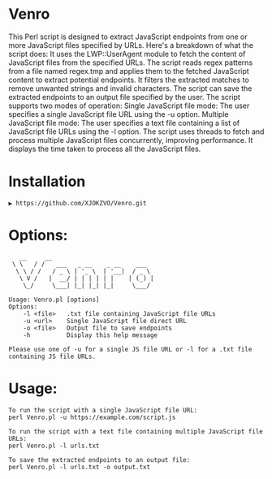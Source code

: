 # Venro
This Perl script is designed to extract JavaScript endpoints from one or more JavaScript files specified by URLs. Here's a breakdown of what the script does:
It uses the LWP::UserAgent module to fetch the content of JavaScript files from the specified URLs.
The script reads regex patterns from a file named regex.tmp and applies them to the fetched JavaScript content to extract potential endpoints.
It filters the extracted matches to remove unwanted strings and invalid characters.
The script can save the extracted endpoints to an output file specified by the user.
The script supports two modes of operation:
Single JavaScript file mode: The user specifies a single JavaScript file URL using the -u option.
Multiple JavaScript file mode: The user specifies a text file containing a list of JavaScript file URLs using the -l option.
The script uses threads to fetch and process multiple JavaScript files concurrently, improving performance.
It displays the time taken to process all the JavaScript files.
# Installation

```
▶ https://github.com/XJOKZVO/Venro.git
```

# Options:
```
   __     __                              
 \ \   / /   ___   _ __    _ __    ___  
  \ \ / /   / _ \ | '_ \  | '__|  / _ \ 
   \ V /   |  __/ | | | | | |    | (_) |
    \_/     \___| |_| |_| |_|     \___/ 
                                        
Usage: Venro.pl [options]
Options:
    -l <file>   .txt file containing JavaScript file URLs
    -u <url>    Single JavaScript file direct URL
    -o <file>   Output file to save endpoints
    -h          Display this help message

Please use one of -u for a single JS file URL or -l for a .txt file containing JS file URLs.
```

# Usage:
```
To run the script with a single JavaScript file URL:
perl Venro.pl -u https://example.com/script.js

To run the script with a text file containing multiple JavaScript file URLs:
perl Venro.pl -l urls.txt

To save the extracted endpoints to an output file:
perl Venro.pl -l urls.txt -o output.txt
```
